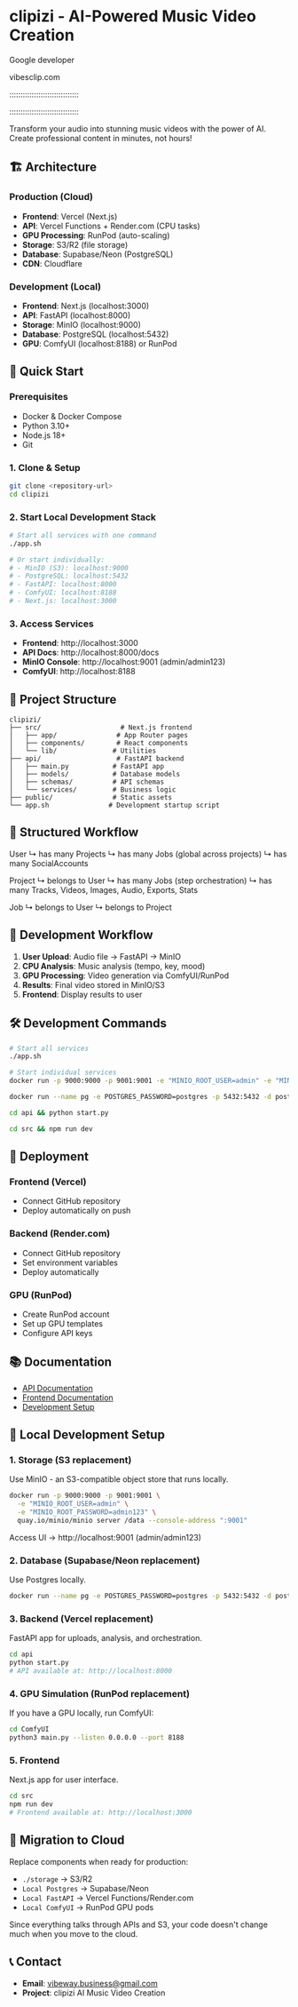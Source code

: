 # clipizi - AI-Powered Music Video Creation

Google developer

vibesclip.com

:::::::::::::::::::::::::::::::

:::::::::::::::::::::::::::::::



Transform your audio into stunning music videos with the power of AI. Create professional content in minutes, not hours!

## 🏗️ Architecture

### Production (Cloud)
- **Frontend**: Vercel (Next.js)
- **API**: Vercel Functions + Render.com (CPU tasks)
- **GPU Processing**: RunPod (auto-scaling)
- **Storage**: S3/R2 (file storage)
- **Database**: Supabase/Neon (PostgreSQL)
- **CDN**: Cloudflare

### Development (Local)
- **Frontend**: Next.js (localhost:3000)
- **API**: FastAPI (localhost:8000)
- **Storage**: MinIO (localhost:9000)
- **Database**: PostgreSQL (localhost:5432)
- **GPU**: ComfyUI (localhost:8188) or RunPod

## 🚀 Quick Start

### Prerequisites
- Docker & Docker Compose
- Python 3.10+
- Node.js 18+
- Git

### 1. Clone & Setup
```bash
git clone <repository-url>
cd clipizi
```

### 2. Start Local Development Stack
```bash
# Start all services with one command
./app.sh

# Or start individually:
# - MinIO (S3): localhost:9000
# - PostgreSQL: localhost:5432
# - FastAPI: localhost:8000
# - ComfyUI: localhost:8188
# - Next.js: localhost:3000
```

### 3. Access Services
- **Frontend**: http://localhost:3000
- **API Docs**: http://localhost:8000/docs
- **MinIO Console**: http://localhost:9001 (admin/admin123)
- **ComfyUI**: http://localhost:8188

## 📁 Project Structure

```
clipizi/
├── src/                    # Next.js frontend
│   ├── app/               # App Router pages
│   ├── components/        # React components
│   └── lib/              # Utilities
├── api/                   # FastAPI backend
│   ├── main.py           # FastAPI app
│   ├── models/           # Database models
│   ├── schemas/          # API schemas
│   └── services/         # Business logic
├── public/               # Static assets
└── app.sh               # Development startup script
```

## 🔄 Structured Workflow

User
↳ has many Projects
↳ has many Jobs (global across projects)
↳ has many SocialAccounts

Project
↳ belongs to User
↳ has many Jobs (step orchestration)
↳ has many Tracks, Videos, Images, Audio, Exports, Stats

Job
↳ belongs to User
↳ belongs to Project

## 🔄 Development Workflow


1. **User Upload**: Audio file → FastAPI → MinIO
2. **CPU Analysis**: Music analysis (tempo, key, mood)
3. **GPU Processing**: Video generation via ComfyUI/RunPod
4. **Results**: Final video stored in MinIO/S3
5. **Frontend**: Display results to user

## 🛠️ Development Commands

```bash
# Start all services
./app.sh

# Start individual services
docker run -p 9000:9000 -p 9001:9001 -e "MINIO_ROOT_USER=admin" -e "MINIO_ROOT_PASSWORD=admin123" quay.io/minio/minio server /data --console-address ":9001"

docker run --name pg -e POSTGRES_PASSWORD=postgres -p 5432:5432 -d postgres

cd api && python start.py

cd src && npm run dev
```

## 🚀 Deployment

### Frontend (Vercel)
- Connect GitHub repository
- Deploy automatically on push

### Backend (Render.com)
- Connect GitHub repository
- Set environment variables
- Deploy automatically

### GPU (RunPod)
- Create RunPod account
- Set up GPU templates
- Configure API keys

## 📚 Documentation

- [API Documentation](./api/README.md)
- [Frontend Documentation](./src/README.md)
- [Development Setup](./README_CONFIG.md)

## 🔧 Local Development Setup

### 1. Storage (S3 replacement)
Use MinIO - an S3-compatible object store that runs locally.

```bash
docker run -p 9000:9000 -p 9001:9001 \
  -e "MINIO_ROOT_USER=admin" \
  -e "MINIO_ROOT_PASSWORD=admin123" \
  quay.io/minio/minio server /data --console-address ":9001"
```

Access UI → http://localhost:9001 (admin/admin123)

### 2. Database (Supabase/Neon replacement)
Use Postgres locally.

```bash
docker run --name pg -e POSTGRES_PASSWORD=postgres -p 5432:5432 -d postgres
```

### 3. Backend (Vercel replacement)
FastAPI app for uploads, analysis, and orchestration.

```bash
cd api
python start.py
# API available at: http://localhost:8000
```

### 4. GPU Simulation (RunPod replacement)
If you have a GPU locally, run ComfyUI:

```bash
cd ComfyUI
python3 main.py --listen 0.0.0.0 --port 8188
```

### 5. Frontend
Next.js app for user interface.

```bash
cd src
npm run dev
# Frontend available at: http://localhost:3000
```

## 🔄 Migration to Cloud

Replace components when ready for production:
- `./storage` → S3/R2
- `Local Postgres` → Supabase/Neon
- `Local FastAPI` → Vercel Functions/Render.com
- `Local ComfyUI` → RunPod GPU pods

Since everything talks through APIs and S3, your code doesn't change much when you move to the cloud.

## 📞 Contact

- **Email**: vibeway.business@gmail.com
- **Project**: clipizi AI Music Video Creation